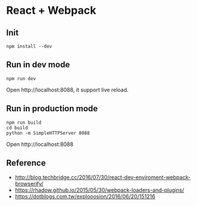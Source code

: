 # React + Webpack

## Init
```
npm install --dev
```

## Run in dev mode
```
npm run dev
```
Open http://localhost:8088, it support live reload.


## Run in production mode
```
npm run build
cd build
python -m SimpleHTTPServer 8088
```
Open http://localhost:8088


## Reference
 - http://blog.techbridge.cc/2016/07/30/react-dev-enviroment-webpack-browserify/
 - https://rhadow.github.io/2015/05/30/webpack-loaders-and-plugins/
 - https://dotblogs.com.tw/explooosion/2016/06/20/151216
